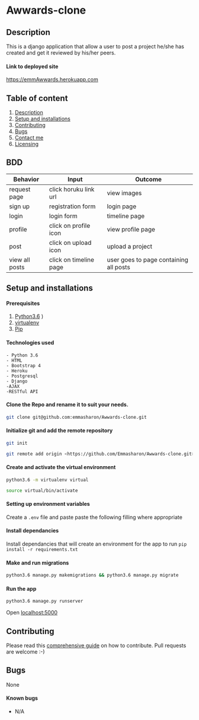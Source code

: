 # Awwards-clone

## Description
This is a django application that allow a user to post a project he/she has created and get it reviewed by his/her peers.

#### Link to deployed site
https://emmAwwards.herokuapp.com

## Table of content
1. [Description](#description)
2. [Setup and installations](#setup-and-installations)
3. [Contributing](#contributing)
4. [Bugs](#bugs)
5. [Contact me](#support-and-contact-details)
6. [Licensing](#license)

## BDD
| Behavior           | Input                 | Outcome                            |
| -------------------|-----------------------| -----------------------------------|
| request page       | click horuku link url | view images          |                    
|sign up      | registration form  | login page         |
|login        | login form  | timeline page         |
|profile  | click on profile icon | view profile page  |
|post  | click on upload icon | upload a project  |
|view all posts | click on timeline page |  user goes to page containing all posts|  

## Setup and installations

#### Prerequisites
1. [Python3.6](https://www.python.org/downloads/)
)
2. [virtualenv](https://virtualenv.pypa.io/en/stable/installation/)
3. [Pip](https://pip.pypa.io/en/stable/installing/)

#### Technologies used
    - Python 3.6
    - HTML
    - Bootstrap 4
    - Heroku
    - Postgresql
    - Django
    -AJAX
    -RESTful API

#### Clone the Repo and rename it to suit your needs.
```bash
git clone git@github.com:emmasharon/Awwards-clone.git
```
#### Initialize git and add the remote repository
```bash
git init
```
```bash
git remote add origin <https://github.com/Emmasharon/Awwards-clone.git>
```

#### Create and activate the virtual environment
```bash
python3.6 -m virtualenv virtual
```

```bash
source virtual/bin/activate
```

#### Setting up environment variables
Create a `.env` file and paste paste the following filling where appropriate

#### Install dependancies
Install dependancies that will create an environment for the app to run
`pip install -r requirements.txt`

#### Make and run migrations
```bash
python3.6 manage.py makemigrations && python3.6 manage.py migrate
```

#### Run the app
```bash
python3.6 manage.py runserver
```
Open [localhost:5000](http://127.0.0.1:5000/)


## Contributing
Please read this [comprehensive guide](https://opensource.guide/how-to-contribute/) on how to contribute. Pull requests are welcome :-)

## Bugs
None

#### Known bugs
 - N/A

